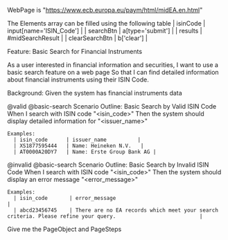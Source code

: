 WebPage is "https://www.ecb.europa.eu/paym/html/midEA.en.html"

The Elements array can be filled using the following table
| isinCode  | input[name='ISIN_Code'] |
| searchBtn | a[type='submit'] |
| results   | #midSearchResult |
| clearSearchBtn   | b['clear'] |

Feature: Basic Search for Financial Instruments

  As a user interested in financial information and securities,
  I want to use a basic search feature on a web page
  So that I can find detailed information about financial instruments using their ISIN Code.

  Background:
    Given the system has financial instruments data

  @valid @basic-search
  Scenario Outline: Basic Search by Valid ISIN Code
    When I search with ISIN code "<isin_code>"
    Then the system should display detailed information for "<issuer_name>"

    Examples:
      | isin_code      | issuer_name          |
      | XS1877595444   | Name: Heineken N.V.   |
      | AT0000A20DY7   | Name: Erste Group Bank AG |

  @invalid @basic-search
  Scenario Outline: Basic Search by Invalid ISIN Code
    When I search with ISIN code "<isin_code>"
    Then the system should display an error message "<error_message>"

    Examples:
      | isin_code       | error_message                                                                                             |
      | abcd23456745    | There are no EA records which meet your search criteria. Please refine your query.                           |

Give me the PageObject and PageSteps